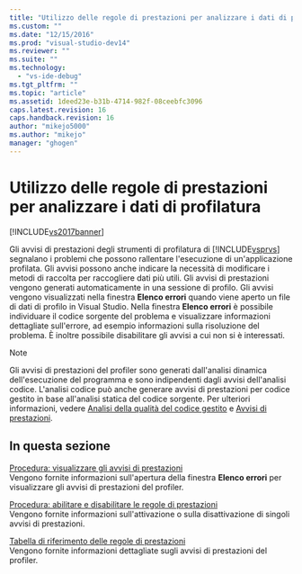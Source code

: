 ```yaml
---
title: "Utilizzo delle regole di prestazioni per analizzare i dati di profilatura | Microsoft Docs"
ms.custom: ""
ms.date: "12/15/2016"
ms.prod: "visual-studio-dev14"
ms.reviewer: ""
ms.suite: ""
ms.technology: 
  - "vs-ide-debug"
ms.tgt_pltfrm: ""
ms.topic: "article"
ms.assetid: 1deed23e-b31b-4714-982f-08ceebfc3096
caps.latest.revision: 16
caps.handback.revision: 16
author: "mikejo5000"
ms.author: "mikejo"
manager: "ghogen"
---
```

# Utilizzo delle regole di prestazioni per analizzare i dati di profilatura
[!INCLUDE[vs2017banner](../code-quality/includes/vs2017banner.md)]

Gli avvisi di prestazioni degli strumenti di profilatura di [!INCLUDE[vsprvs](../code-quality/includes/vsprvs_md.md)] segnalano i problemi che possono rallentare l'esecuzione di un'applicazione profilata.  Gli avvisi possono anche indicare la necessità di modificare i metodi di raccolta per raccogliere dati più utili.  Gli avvisi di prestazioni vengono generati automaticamente in una sessione di profilo.  Gli avvisi vengono visualizzati nella finestra **Elenco errori** quando viene aperto un file di dati di profilo in Visual Studio.  Nella finestra **Elenco errori** è possibile individuare il codice sorgente del problema e visualizzare informazioni dettagliate sull'errore, ad esempio informazioni sulla risoluzione del problema.  È inoltre possibile disabilitare gli avvisi a cui non si è interessati.  
  
> [!NOTE]
>  Gli avvisi di prestazioni del profiler sono generati dall'analisi dinamica dell'esecuzione del programma e sono indipendenti dagli avvisi dell'analisi codice.  L'analisi codice può anche generare avvisi di prestazioni per codice gestito in base all'analisi statica del codice sorgente.  Per ulteriori informazioni, vedere [Analisi della qualità del codice gestito](../code-quality/analyzing-managed-code-quality-by-using-code-analysis.md) e [Avvisi di prestazioni](../code-quality/performance-warnings.md).  
  
## In questa sezione  
 [Procedura: visualizzare gli avvisi di prestazioni](../profiling/how-to-view-performance-warnings.md)  
 Vengono fornite informazioni sull'apertura della finestra **Elenco errori** per visualizzare gli avvisi di prestazioni del profiler.  
  
 [Procedura: abilitare e disabilitare le regole di prestazioni](../profiling/how-to-configure-performance-rules.md)  
 Vengono fornite informazioni sull'attivazione o sulla disattivazione di singoli avvisi di prestazioni.  
  
 [Tabella di riferimento delle regole di prestazioni](../profiling/performance-rules-reference.md)  
 Vengono fornite informazioni dettagliate sugli avvisi di prestazioni del profiler.